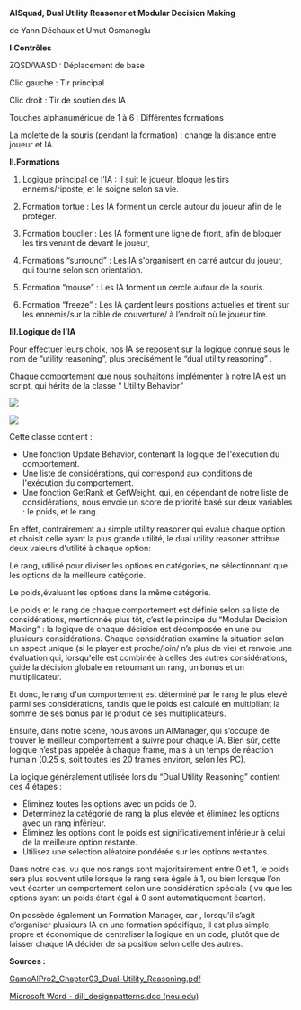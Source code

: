**AISquad, Dual Utility Reasoner et Modular Decision Making**

de Yann Déchaux et Umut Osmanoglu




**I.Contrôles**

ZQSD/WASD : Déplacement de base

Clic gauche : Tir principal 

Clic droit : Tir de soutien des IA

Touches alphanumérique de 1 à 6 : Différentes formations

La molette de la souris (pendant la formation) : change la distance entre joueur et IA.

**II.Formations**

1) Logique principal de l’IA : Il suit le joueur, bloque les tirs ennemis/riposte, et le soigne selon sa vie.

2) Formation tortue : Les IA forment un cercle autour du joueur afin de le protéger\.

3) Formation bouclier : Les IA forment une ligne de front, afin de bloquer les tirs venant de devant le joueur,

4) Formations “surround” : Les IA s'organisent en carré autour du joueur, qui tourne selon son orientation\.

5) Formation “mouse” : Les IA forment un cercle autour de la souris\.

6) Formation “freeze” : Les IA gardent leurs positions actuelles et tirent sur les ennemis/sur la cible de couverture/ à l’endroit où le joueur tire\.



**III.Logique de l’IA**

Pour effectuer leurs choix, nos IA se reposent sur la logique connue sous le nom de “utility reasoning”, plus précisément le “dual utility reasoning” .

Chaque comportement que nous souhaitons implémenter à notre IA est un script, qui hérite de la classe “ Utility Behavior” 

![](001.png)

![](002.png)

Cette classe contient : 

- Une fonction Update Behavior, contenant la logique de l'exécution du comportement.
- Une liste de considérations, qui correspond aux conditions de l'exécution du comportement. 
- Une fonction GetRank et GetWeight, qui, en dépendant de notre liste de considérations, nous envoie un score de priorité basé sur deux variables : le poids, et le rang.



En effet, contrairement au simple utility reasoner qui évalue chaque option et choisit celle ayant la plus grande utilité, le dual utility reasoner attribue deux valeurs d'utilité à chaque option: 

Le rang, utilisé pour diviser les options en catégories, ne sélectionnant que les options de la meilleure catégorie. 

Le poids,évaluant les options dans la même catégorie.

Le poids et le rang de chaque comportement est définie selon sa liste de considérations, mentionnée plus tôt, c’est le principe du “Modular Decision Making” :  la logique de chaque décision est décomposée en une ou plusieurs considérations. Chaque considération examine la situation selon un aspect unique (si le player est proche/loin/ n’a plus de vie) et renvoie une évaluation qui, lorsqu'elle est combinée à celles des autres considérations, guide la décision globale en retournant un rang, un bonus et un multiplicateur.

Et donc, le rang d'un comportement est déterminé par le rang le plus élevé parmi ses considérations, tandis que le poids est calculé en multipliant la somme de ses bonus par le produit de ses multiplicateurs.

Ensuite, dans notre scène, nous avons un AIManager, qui s’occupe de trouver le meilleur comportement à suivre pour chaque IA. Bien sûr, cette logique n’est pas appelée à chaque frame, mais à un temps de réaction humain (0.25 s, soit toutes les 20 frames environ, selon les PC).

La logique généralement utilisée lors du “Dual Utility Reasoning” contient ces 4 étapes : 

-   Éliminez toutes les options avec un poids de 0.
- Déterminez la catégorie de rang la plus élevée et éliminez les options avec un rang inférieur.
- Éliminez les options dont le poids est significativement inférieur à celui de la meilleure option restante.
- Utilisez une sélection aléatoire pondérée sur les options restantes.

Dans notre cas, vu que nos rangs sont majoritairement entre 0 et 1, le poids sera plus souvent utile lorsque le rang sera égale à 1, ou bien lorsque l’on veut écarter un comportement selon une considération spéciale ( vu que les options ayant un poids étant égal à 0 sont automatiquement écarter).


On possède également un Formation Manager, car , lorsqu’il s’agit d’organiser plusieurs IA en une formation spécifique, il est plus simple, propre et économique de centraliser la logique en un code, plutôt que de laisser chaque IA décider de sa position selon celle des autres. 




**Sources :** 

[GameAIPro2_Chapter03_Dual-Utility_Reasoning.pdf](https://www.gameaipro.com/GameAIPro2/GameAIPro2_Chapter03_Dual-Utility_Reasoning.pdf)

[Microsoft Word - dill_designpatterns.doc (neu.edu)](https://course.ccs.neu.edu/cs5150f13/readings/dill_designpatterns.pdf)
